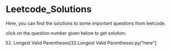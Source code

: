 # Leetcode_Solutions
Here, you can find the solutions to some important questions from leetcode.

click on the question number given below to get solution:

32. Longest Valid Parentheses[32.Longest Valid Parentheses.py/"here"]
